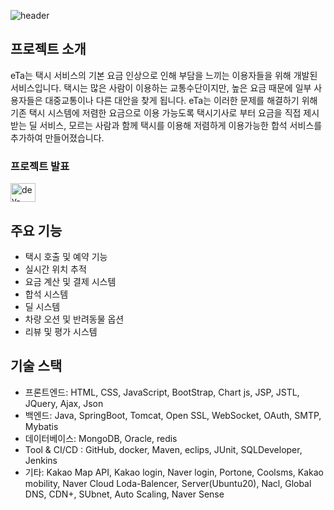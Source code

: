 ![header](https://capsule-render.vercel.app/api?type=rounded&color=gradient&text=%Welcome😊%20&height=300&fontSize=100)


## 프로젝트 소개

eTa는 택시 서비스의 기본 요금 인상으로 인해 부담을 느끼는 이용자들을 위해 개발된 서비스입니다. 택시는 많은 사람이 이용하는 교통수단이지만, 높은 요금 때문에 일부 사용자들은 대중교통이나 다른 대안을 찾게 됩니다. eTa는 이러한 문제를 해결하기 위해 기존 택시 시스템에 저렴한 요금으로 이용 가능도록 택시기사로 부터 요금을 직접 제시받는 딜 서비스, 모르는 사람과 함께 택시를 이용해 저렴하게 이용가능한 합석 서비스를 추가하여 만들어졌습니다.

<h3 align="left">프로젝트 발표</h3>
<p align="left">
<a href="https://www.youtube.com/watch?v=zSIsiJlZb5U" target="_blank">
  <img align="center" src="https://raw.githubusercontent.com/rahuldkjain/github-profile-readme-generator/master/src/images/icons/Social/youtube.svg" alt="dev-kim" height="30" width="40" />
</a>


## 주요 기능

- 택시 호출 및 예약 기능
- 실시간 위치 추적
- 요금 계산 및 결제 시스템
- 합석 시스템
- 딜 시스템
- 차량 오션 및 반려동물 옵션
- 리뷰 및 평가 시스템

## 기술 스택

- 프론트엔드: HTML, CSS, JavaScript, BootStrap, Chart js, JSP, JSTL, JQuery, Ajax, Json
- 백엔드: Java, SpringBoot, Tomcat, Open SSL, WebSocket, OAuth, SMTP, Mybatis
- 데이터베이스: MongoDB, Oracle, redis
- Tool & CI/CD : GitHub, docker, Maven, eclips, JUnit, SQLDeveloper, Jenkins
- 기타: Kakao Map API, Kakao login, Naver login, Portone, Coolsms, Kakao mobility, Naver Cloud
        Loda-Balencer, Server(Ubuntu20), Nacl, Global DNS, CDN+, SUbnet, Auto Scaling, Naver Sense  



